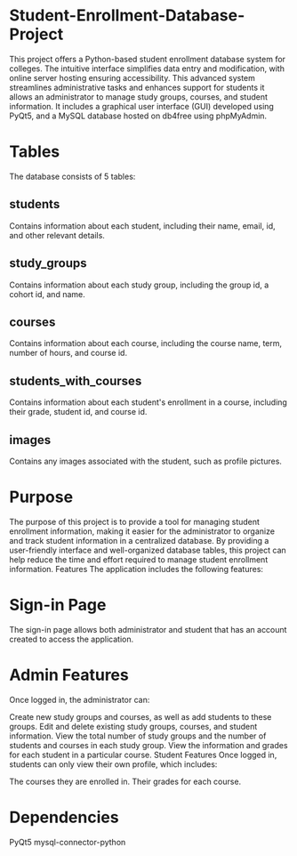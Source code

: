 # Student-Enrollment-Database-Project
This project offers a Python-based student enrollment database system for colleges. The intuitive interface simplifies data entry and modification, with online server hosting ensuring accessibility. This advanced system streamlines administrative tasks and enhances support for students it allows an administrator to manage study groups, courses, and student information. It includes a graphical user interface (GUI) developed using PyQt5, and a MySQL database hosted on db4free using phpMyAdmin.
# Tables
The database consists of 5 tables:

 ## students
Contains information about each student, including their name, email, id, and other relevant details.

 ## study_groups
Contains information about each study group, including the group id, a cohort id, and name.

 ## courses
Contains information about each course, including the course name, term, number of hours, and course id.

 ## students_with_courses
Contains information about each student's enrollment in a course, including their grade, student id, and course id.

 ## images
Contains any images associated with the student, such as profile pictures.

# Purpose
The purpose of this project is to provide a tool for managing student enrollment information, making it easier for the administrator to organize and track student information in a centralized database. By providing a user-friendly interface and well-organized database tables, this project can help reduce the time and effort required to manage student enrollment information.
Features
The application includes the following features:

# Sign-in Page
The sign-in page allows both administrator and student that has an account created to access the application.

 # Admin Features
Once logged in, the administrator can:

Create new study groups and courses, as well as add students to these groups.
Edit and delete existing study groups, courses, and student information.
View the total number of study groups and the number of students and courses in each study group.
View the information and grades for each student in a particular course.
Student Features
Once logged in, students can only view their own profile, which includes:

The courses they are enrolled in.
Their grades for each course.
# Dependencies
PyQt5
mysql-connector-python
